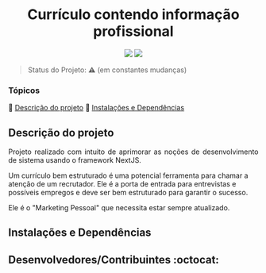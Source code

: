 <h1 align="center">Currículo contendo informação profissional</h1> 

<p align="center">
  <img src="https://img.shields.io/static/v1?label=&message=react.JS&color=blue&style=for-the-badge&logo=REACTJS"/>
  <img src="https://img.shields.io/static/v1?label=&message=next.JS&color=black&style=for-the-badge&logo=NEXTJS"/>
</p>

> Status do Projeto: :warning: (em constantes mudanças)

### Tópicos 

:small_blue_diamond: [Descrição do projeto](#descrição-do-projeto)
:small_blue_diamond: [Instalações e Dependências](#instalações-e-dependências)

## Descrição do projeto 

<p align="justify">
Projeto realizado com intuito de aprimorar as noções de desenvolvimento de sistema usando o framework NextJS. 

Um currículo bem estruturado é uma potencial ferramenta para chamar a atenção de um recrutador. Ele é a porta de entrada para entrevistas e possíveis empregos e deve ser bem estruturado para garantir o sucesso.

Ele é o "Marketing Pessoal" que necessita estar sempre atualizado.
</p>

## Instalações e Dependências

## Desenvolvedores/Contribuintes :octocat: